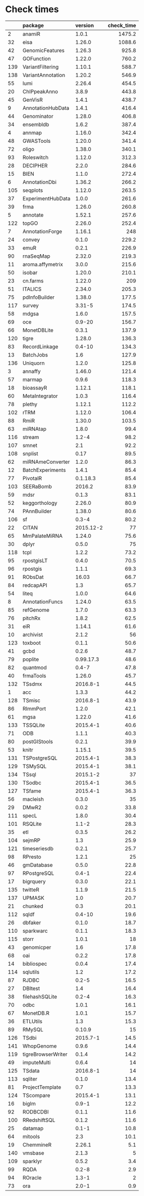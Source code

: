 # Check times

|    |package            |version   | check_time|
|:---|:------------------|:---------|----------:|
|2   |anamiR             |1.0.1     |     1475.2|
|32  |eisa               |1.26.0    |     1088.6|
|42  |GenomicFeatures    |1.26.3    |      925.8|
|47  |GOFunction         |1.22.0    |      760.2|
|139 |VariantFiltering   |1.10.1    |      588.7|
|138 |VariantAnnotation  |1.20.2    |      546.9|
|55  |lumi               |2.26.4    |      454.5|
|20  |ChIPpeakAnno       |3.8.9     |      443.8|
|45  |GenVisR            |1.4.1     |      438.7|
|9   |AnnotationHubData  |1.4.1     |      416.4|
|44  |Genominator        |1.28.0    |      406.8|
|34  |ensembldb          |1.6.2     |      387.4|
|4   |annmap             |1.16.0    |      342.4|
|48  |GWASTools          |1.20.0    |      341.4|
|72  |oligo              |1.38.0    |      340.1|
|93  |Roleswitch         |1.12.0    |      312.3|
|28  |DECIPHER           |2.2.0     |      284.6|
|15  |BIEN               |1.1.0     |      272.4|
|6   |AnnotationDbi      |1.36.2    |      266.2|
|105 |seqplots           |1.12.0    |      263.5|
|37  |ExperimentHubData  |1.0.0     |      261.6|
|39  |frma               |1.26.0    |      260.8|
|5   |annotate           |1.52.1    |      257.6|
|122 |topGO              |2.26.0    |      252.4|
|7   |AnnotationForge    |1.16.1    |        248|
|24  |convey             |0.1.0     |      229.2|
|33  |emuR               |0.2.1     |      226.9|
|90  |rnaSeqMap          |2.32.0    |      219.3|
|11  |aroma.affymetrix   |3.0.0     |      215.6|
|50  |isobar             |1.20.0    |      210.1|
|23  |cn.farms           |1.22.0    |        209|
|51  |ITALICS            |2.34.0    |      205.3|
|75  |pdInfoBuilder      |1.38.0    |      177.5|
|117 |survey             |3.31-5    |      174.5|
|58  |mdgsa              |1.6.0     |      157.5|
|69  |oce                |0.9-20    |      156.7|
|66  |MonetDBLite        |0.3.1     |      137.9|
|120 |tigre              |1.28.0    |      136.3|
|83  |RecordLinkage      |0.4-10    |      134.3|
|13  |BatchJobs          |1.6       |      127.9|
|136 |Uniquorn           |1.2.0     |      125.8|
|3   |annaffy            |1.46.0    |      121.4|
|57  |marmap             |0.9.6     |      118.3|
|18  |bioassayR          |1.12.1    |      118.1|
|60  |MetaIntegrator     |1.0.3     |      116.4|
|78  |plethy             |1.12.1    |      112.2|
|102 |rTRM               |1.12.0    |      106.4|
|88  |RmiR               |1.30.0    |      103.5|
|63  |miRNAtap           |1.8.0     |       99.4|
|116 |stream             |1.2-4     |       98.2|
|107 |smnet              |2.1       |       92.2|
|108 |snplist            |0.17      |       89.5|
|62  |miRNAmeConverter   |1.2.0     |       86.3|
|12  |BatchExperiments   |1.4.1     |       85.4|
|77  |PivotalR           |0.1.18.3  |       85.4|
|103 |SEERaBomb          |2016.2    |       83.9|
|59  |mdsr               |0.1.3     |       83.1|
|52  |keggorthology      |2.26.0    |       80.9|
|74  |PAnnBuilder        |1.38.0    |       80.6|
|106 |sf                 |0.3-4     |       80.2|
|22  |CITAN              |2015.12-2 |         77|
|65  |MmPalateMiRNA      |1.24.0    |       75.6|
|30  |dplyr              |0.5.0     |         75|
|118 |tcpl               |1.2.2     |       73.2|
|95  |rpostgisLT         |0.4.0     |       70.5|
|96  |rpostgis           |1.1.1     |       69.3|
|91  |RObsDat            |16.03     |       66.7|
|84  |redcapAPI          |1.3       |       65.7|
|54  |liteq              |1.0.0     |       64.6|
|8   |AnnotationFuncs    |1.24.0    |       63.5|
|85  |refGenome          |1.7.0     |       63.3|
|76  |pitchRx            |1.8.2     |       62.5|
|31  |eiR                |1.14.1    |       61.6|
|10  |archivist          |2.1.2     |         56|
|123 |toxboot            |0.1.1     |       50.6|
|41  |gcbd               |0.2.6     |       48.7|
|79  |poplite            |0.99.17.3 |       48.6|
|82  |quantmod           |0.4-7     |       47.8|
|40  |frmaTools          |1.26.0    |       45.7|
|132 |TSsdmx             |2016.8-1  |       44.5|
|1   |acc                |1.3.3     |       44.2|
|128 |TSmisc             |2016.8-1  |       43.9|
|86  |RImmPort           |1.2.0     |       42.1|
|61  |mgsa               |1.22.0    |       41.6|
|133 |TSSQLite           |2015.4-1  |       40.6|
|71  |ODB                |1.1.1     |       40.3|
|80  |postGIStools       |0.2.1     |       39.9|
|53  |knitr              |1.15.1    |       39.5|
|131 |TSPostgreSQL       |2015.4-1  |       38.3|
|129 |TSMySQL            |2015.4-1  |       38.1|
|134 |TSsql              |2015.1-2  |         37|
|130 |TSodbc             |2015.4-1  |       36.5|
|127 |TSfame             |2015.4-1  |       36.3|
|56  |macleish           |0.3.0     |         35|
|29  |DMwR2              |0.0.2     |       33.8|
|111 |specL              |1.8.0     |       30.4|
|101 |RSQLite            |1.1-2     |       28.3|
|35  |etl                |0.3.5     |       26.2|
|104 |sejmRP             |1.3       |       25.9|
|121 |timeseriesdb       |0.2.1     |       25.7|
|98  |RPresto            |1.2.1     |         25|
|46  |gmDatabase         |0.5.0     |       22.8|
|97  |RPostgreSQL        |0.4-1     |       22.4|
|17  |bigrquery          |0.3.0     |       22.1|
|135 |twitteR            |1.1.9     |       21.5|
|137 |UPMASK             |1.0       |       20.7|
|21  |chunked            |0.3       |       20.1|
|112 |sqldf              |0.4-10    |       19.6|
|26  |dbfaker            |0.1.0     |       18.7|
|110 |sparkwarc          |0.1.1     |       18.3|
|115 |storr              |1.0.1     |         18|
|43  |genomicper         |1.6       |       17.8|
|68  |oai                |0.2.2     |       17.8|
|14  |bibliospec         |0.0.4     |       17.4|
|114 |sqlutils           |1.2       |       17.2|
|87  |RJDBC              |0.2-5     |       16.5|
|27  |DBItest            |1.4       |       16.4|
|38  |filehashSQLite     |0.2-4     |       16.3|
|70  |odbc               |1.0.1     |       16.1|
|67  |MonetDB.R          |1.0.1     |       15.7|
|36  |ETLUtils           |1.3       |       15.3|
|89  |RMySQL             |0.10.9    |         15|
|126 |TSdbi              |2015.7-1  |       14.5|
|141 |WhopGenome         |0.9.6     |       14.4|
|119 |tigreBrowserWriter |0.1.4     |       14.2|
|49  |imputeMulti        |0.6.4     |         14|
|125 |TSdata             |2016.8-1  |         14|
|113 |sqliter            |0.1.0     |       13.4|
|81  |ProjectTemplate    |0.7       |       13.3|
|124 |TScompare          |2015.4-1  |       13.1|
|16  |biglm              |0.9-1     |       12.2|
|92  |RODBCDBI           |0.1.1     |       11.6|
|100 |RRedshiftSQL       |0.1.2     |       11.6|
|25  |datamap            |0.1-1     |       10.8|
|64  |mitools            |2.3       |       10.1|
|19  |ChemmineR          |2.26.1    |        5.1|
|140 |vmsbase            |2.1.3     |          5|
|109 |sparklyr           |0.5.2     |        3.4|
|99  |RQDA               |0.2-8     |        2.9|
|94  |ROracle            |1.3-1     |          2|
|73  |ora                |2.0-1     |        0.9|


